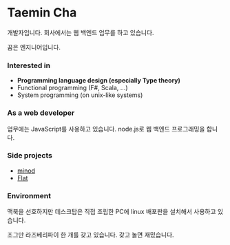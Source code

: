 # Taemin Cha

개발자입니다. 회사에서는 웹 백엔드 업무를 하고 있습니다.

꿈은 엔지니어입니다.

### Interested in

- **Programming language design (especially Type theory)**
- Functional programming (F#, Scala, ...)
- System programming (on unix-like systems)

### As a web developer

업무에는 JavaScript를 사용하고 있습니다. node.js로 웹 백엔드 프로그래밍을 합니다.

### Side projects

- [minod](https://github.com/HubCodes/minod)
- [Flat](https://github.com/HubCodes/Flat)

### Environment

맥북을 선호하지만 데스크탑은 직접 조립한 PC에 linux 배포판을 설치해서 사용하고 있습니다.

조그만 라즈베리파이 한 개를 갖고 있습니다. 갖고 놀면 재밌습니다.
